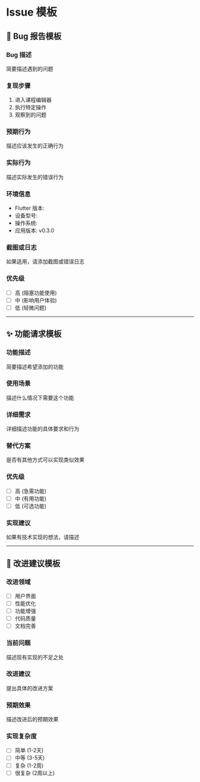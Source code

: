 # Issue 模板

## 🐛 Bug 报告模板

### Bug 描述
简要描述遇到的问题

### 复现步骤
1. 进入课程编辑器
2. 执行特定操作
3. 观察到的问题

### 预期行为
描述应该发生的正确行为

### 实际行为
描述实际发生的错误行为

### 环境信息
- Flutter 版本: 
- 设备型号: 
- 操作系统: 
- 应用版本: v0.3.0

### 截图或日志
如果适用，请添加截图或错误日志

### 优先级
- [ ] 高 (阻塞功能使用)
- [ ] 中 (影响用户体验)
- [ ] 低 (轻微问题)

---

## ✨ 功能请求模板

### 功能描述
简要描述希望添加的功能

### 使用场景
描述什么情况下需要这个功能

### 详细需求
详细描述功能的具体要求和行为

### 替代方案
是否有其他方式可以实现类似效果

### 优先级
- [ ] 高 (急需功能)
- [ ] 中 (有用功能)
- [ ] 低 (可选功能)

### 实现建议
如果有技术实现的想法，请描述

---

## 🔧 改进建议模板

### 改进领域
- [ ] 用户界面
- [ ] 性能优化
- [ ] 功能增强
- [ ] 代码质量
- [ ] 文档完善

### 当前问题
描述现有实现的不足之处

### 改进建议
提出具体的改进方案

### 预期效果
描述改进后的预期效果

### 实现复杂度
- [ ] 简单 (1-2天)
- [ ] 中等 (3-5天)
- [ ] 复杂 (1-2周)
- [ ] 很复杂 (2周以上)